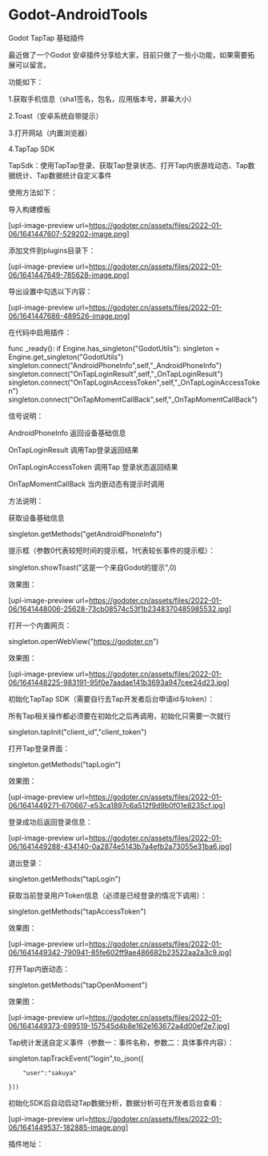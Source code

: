# Godot-AndroidTools
Godot TapTap 基础插件

最近做了一个Godot 安卓插件分享给大家，目前只做了一些小功能，如果需要拓展可以留言。

功能如下：

1.获取手机信息（sha1签名，包名，应用版本号，屏幕大小）

2.Toast（安卓系统自带提示）

3.打开网站（内置浏览器）

4.TapTap SDK

   TapSdk：使用TapTap登录、获取Tap登录状态、打开Tap内嵌游戏动态、Tap数据统计、Tap数据统计自定义事件

使用方法如下：

导入构建模板

[upl-image-preview url=https://godoter.cn/assets/files/2022-01-06/1641447607-529202-image.png]

添加文件到plugins目录下：

[upl-image-preview url=https://godoter.cn/assets/files/2022-01-06/1641447649-785628-image.png]

导出设置中勾选以下内容：

[upl-image-preview url=https://godoter.cn/assets/files/2022-01-06/1641447686-489526-image.png]

在代码中启用插件：

func _ready():
	if Engine.has_singleton("GodotUtils"):
		singleton = Engine.get_singleton("GodotUtils")
		singleton.connect("AndroidPhoneInfo",self,"_AndroidPhoneInfo")
		singleton.connect("OnTapLoginResult",self,"_OnTapLoginResult")
		singleton.connect("OnTapLoginAccessToken",self,"_OnTapLoginAccessToken")
		singleton.connect("OnTapMomentCallBack",self,"_OnTapMomentCallBack")

信号说明：

AndroidPhoneInfo 返回设备基础信息

OnTapLoginResult 调用Tap登录返回结果

OnTapLoginAccessToken 调用Tap 登录状态返回结果

OnTapMomentCallBack 当内嵌动态有提示时调用

方法说明：

获取设备基础信息

singleton.getMethods("getAndroidPhoneInfo")

提示框（参数0代表较短时间的提示框，1代表较长事件的提示框）：

singleton.showToast("这是一个来自Godot的提示",0) 

效果图：

[upl-image-preview url=https://godoter.cn/assets/files/2022-01-06/1641448006-25628-73cb08574c53f1b2348370485985532.jpg]

打开一个内置网页：

singleton.openWebView("https://godoter.cn")

效果图：

[upl-image-preview url=https://godoter.cn/assets/files/2022-01-06/1641448225-983191-95f0e7aadae141b3693a947cee24d23.jpg]

初始化TapTap SDK（需要自行去Tap开发者后台申请id与token）：

所有Tap相关操作都必须要在初始化之后再调用，初始化只需要一次就行

singleton.tapInit("client_id","client_token")

打开Tap登录界面：

singleton.getMethods("tapLogin")

效果图：

[upl-image-preview url=https://godoter.cn/assets/files/2022-01-06/1641449271-670667-e53ca1897c6a512f9d9b0f01e8235cf.jpg]

登录成功后返回登录信息：

[upl-image-preview url=https://godoter.cn/assets/files/2022-01-06/1641449288-434140-0a2874e5143b7a4efb2a73055e31ba6.jpg]

退出登录：

singleton.getMethods("tapLogin")

获取当前登录用户Token信息（必须是已经登录的情况下调用）：

singleton.getMethods("tapAccessToken")

效果图：

[upl-image-preview url=https://godoter.cn/assets/files/2022-01-06/1641449342-790941-85fe602ff9ae486682b23522aa2a3c9.jpg]

打开Tap内嵌动态：

singleton.getMethods("tapOpenMoment")

效果图：

[upl-image-preview url=https://godoter.cn/assets/files/2022-01-06/1641449373-699519-157545d4b8e162e163672a4d00ef2e7.jpg]

Tap统计发送自定义事件（参数一：事件名称，参数二：具体事件内容）：

singleton.tapTrackEvent("login",to_json({

		"user":"sakuya"

	}))

初始化SDK后自动启动Tap数据分析，数据分析可在开发者后台查看：

[upl-image-preview url=https://godoter.cn/assets/files/2022-01-06/1641449537-182885-image.png]

插件地址：
